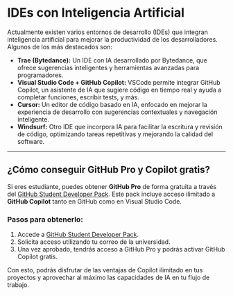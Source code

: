 # IDEs con Inteligencia Artificial

Actualmente existen varios entornos de desarrollo (IDEs) que integran inteligencia artificial para mejorar la productividad de los desarrolladores. Algunos de los más destacados son:

- **Trae (Bytedance):** Un IDE con IA desarrollado por Bytedance, que ofrece sugerencias inteligentes y herramientas avanzadas para programadores.
- **Visual Studio Code + GitHub Copilot:** VSCode permite integrar GitHub Copilot, un asistente de IA que sugiere código en tiempo real y ayuda a completar funciones, escribir tests, y más.
- **Cursor:** Un editor de código basado en IA, enfocado en mejorar la experiencia de desarrollo con sugerencias contextuales y navegación inteligente.
- **Windsurf:** Otro IDE que incorpora IA para facilitar la escritura y revisión de código, optimizando tareas repetitivas y mejorando la calidad del software.

---

## ¿Cómo conseguir GitHub Pro y Copilot gratis?

Si eres estudiante, puedes obtener **GitHub Pro** de forma gratuita a través del [GitHub Student Developer Pack](https://education.github.com/pack). Este pack incluye acceso ilimitado a **GitHub Copilot** tanto en GitHub como en Visual Studio Code.

### Pasos para obtenerlo:

1. Accede a [GitHub Student Developer Pack](https://education.github.com/pack).
2. Solicita acceso utilizando tu correo de la universidad.
3. Una vez aprobado, tendrás acceso a GitHub Pro y podrás activar GitHub Copilot gratis.

Con esto, podrás disfrutar de las ventajas de Copilot ilimitado en tus proyectos y aprovechar al máximo las capacidades de IA en tu flujo de trabajo.

